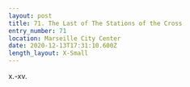 ```yaml
---
layout: post
title: 71. The Last of The Stations of the Cross
entry_number: 71
location: Marseille City Center
date: 2020-12-13T17:31:10.600Z
length_layout: X-Small
---
```

x.-xv.